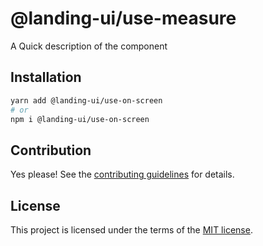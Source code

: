 # @landing-ui/use-measure

A Quick description of the component

## Installation

```sh
yarn add @landing-ui/use-on-screen
# or
npm i @landing-ui/use-on-screen
```

## Contribution

Yes please! See the
[contributing guidelines](https://github.com/PanagiotisPitsikoulis/landing.ui/blob/master/CONTRIBUTING.md)
for details.

## License

This project is licensed under the terms of the
[MIT license](https://github.com/PanagiotisPitsikoulis/landing.ui/blob/master/LICENSE).
